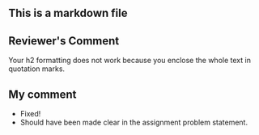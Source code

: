 ## This is a markdown file

## Reviewer's Comment
Your h2 formatting does not work because you enclose the whole text in quotation marks.

## My comment
- Fixed! 
- Should have been made clear in the assignment problem statement.
